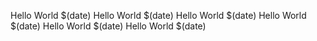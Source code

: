 Hello World $(date)
Hello World $(date)
Hello World $(date)
Hello World $(date)
Hello World $(date)
Hello World $(date)
